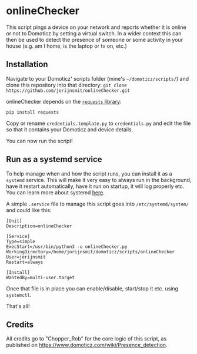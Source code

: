# onlineChecker

This script pings a device on your network and reports whether it is online or not to Domoticz by setting a virtual switch. In a wider context this can then be used to detect the presence of someone or some activity in your house (e.g. am I home, is the laptop or tv on, etc.)

## Installation

Navigate to your Domoticz' scripts folder (mine's `~/domoticz/scripts/`) and clone this repository into that directory:
`git clone https://github.com/jorijnsmit/onlineChecker.git`

onlineChecker depends on the [`requests` library](http://docs.python-requests.org/en/master/):

`pip install requests`

Copy or rename `credentials.template.py` to `credentials.py` and edit the file so that it contains your Domoticz and device details.

You can now run the script!

## Run as a systemd service

To help manage when and how the script runs, you can install it as a `systemd` service. This will make it very easy to always run in the background, have it restart automatically, have it run on startup, it will log properly etc. You can learn more about systemd [here](https://wiki.debian.org/systemd).

A simple `.service` file to manage this script goes into `/etc/systemd/system/` and could like this:

```
[Unit]
Description=onlineChecker

[Service]
Type=simple
ExecStart=/usr/bin/python3 -u onlineChecker.py
WorkingDirectory=/home/jorijnsmit/domoticz/scripts/onlineChecker
User=jorijnsmit
Restart=always

[Install]
WantedBy=multi-user.target
```
Once that file is in place you can enable/disable, start/stop it etc. using `systemctl`.

That's all!

## Credits

All credits go to "Chopper_Rob" for the core logic of this script, as published on https://www.domoticz.com/wiki/Presence_detection.
